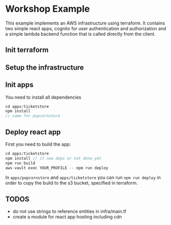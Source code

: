 # Workshop Example

This example implements an AWS infrastructure using terraform. It contains two simple react apps, cognito for user authentication and authorization and a simple lambda backend function that is called directly from the client.

## Init terraform

## Setup the infrastructure

## Init apps
You need to install all dependencies

```javascript
cd apps/ticketstore
npm install
// same for popcornstore
```

## Deploy react app

First you need to build the app:

```javascript
cd apps/ticketstore
npm install // if new deps or not done yet
npm run build
aws-vault exec YOUR_PROFILE -- npm run deploy
```

In `apps/popcornstore` and `apps/ticketstore` you can run `npm run deploy` in order to copy the build to the s3 bucket, specified in terraform.



## TODOS
- do not use strings to reference entities in infra/main.tf
- create a module for react app hosting including cdn